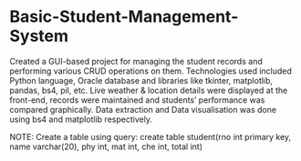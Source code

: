 # Basic-Student-Management-System
Created a GUI-based project for managing the student records and performing various CRUD operations on them. 
Technologies used included Python language, Oracle database and libraries like tkinter, matplotlib, pandas, bs4,
pil, etc.
Live weather & location details were displayed at the front-end, records were maintained and students’
performance was compared graphically.
Data extraction and Data visualisation was done using bs4 and matplotlib respectively.

NOTE: Create a table using query:
      create table student(rno int primary key, name varchar(20), phy int, mat int, che int, total int)
